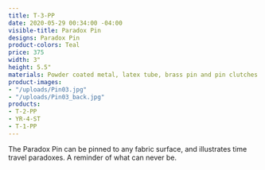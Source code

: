 ```yaml
---
title: T-3-PP
date: 2020-05-29 00:34:00 -04:00
visible-title: Paradox Pin
designs: Paradox Pin
product-colors: Teal
price: 375
width: 3"
height: 5.5"
materials: Powder coated metal, latex tube, brass pin and pin clutches.
product-images:
- "/uploads/Pin03.jpg"
- "/uploads/Pin03_back.jpg"
products:
- T-2-PP
- YR-4-ST
- T-1-PP
---
```


The Paradox Pin can be pinned to any fabric surface, and illustrates time travel paradoxes. A reminder of what can never be.